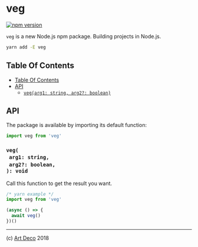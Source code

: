 # veg

[![npm version](https://badge.fury.io/js/veg.svg)](https://npmjs.org/package/veg)

`veg` is a new Node.js npm package. Building projects in Node.js.

```sh
yarn add -E veg
```

## Table Of Contents

- [Table Of Contents](#table-of-contents)
- [API](#api)
  * [`veg(arg1: string, arg2?: boolean)`](#mynewpackagearg1-stringarg2-boolean-void)

## API

The package is available by importing its default function:

```js
import veg from 'veg'
```

### `veg(`<br/>&nbsp;&nbsp;`arg1: string,`<br/>&nbsp;&nbsp;`arg2?: boolean,`<br/>`): void`

Call this function to get the result you want.

```js
/* yarn example */
import veg from 'veg'

(async () => {
  await veg()
})()
```

---

(c) [Art Deco][1] 2018

[1]: https://artdeco.bz
